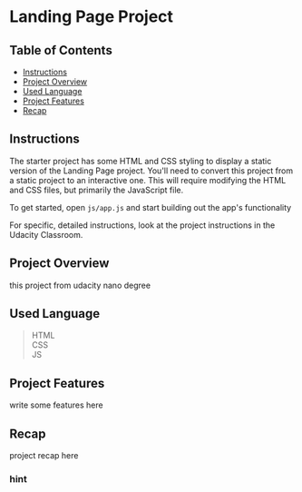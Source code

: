 # Landing Page Project

## Table of Contents

* [Instructions](#instructions)
* [Project Overview](#Project-Overview)
* [Used Language](#Used-Language)
* [Project Features](#Project-Features)
* [Recap](#Recap)

## Instructions

The starter project has some HTML and CSS styling to display a static version of the Landing Page project. You'll need to convert this project from a static project to an interactive one. This will require modifying the HTML and CSS files, but primarily the JavaScript file.

To get started, open `js/app.js` and start building out the app's functionality

For specific, detailed instructions, look at the project instructions in the Udacity Classroom.
## Project Overview
this project from udacity nano degree

## Used Language 
> HTML<br>
> CSS<br>
> JS<br>

## Project Features
write some features here<br>
## Recap
project recap here<br>
### hint

<!--[#Recap]: #Recap-->